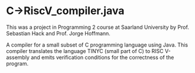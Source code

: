 # C->RiscV_compiler.java
This was a project in Programming 2 course at Saarland University by Prof. Sebastian Hack and Prof. Jorge Hoffmann.

A compiler for a small subset of C programming language using Java. This compiler translates the language TINYC (small part of C) to RISC V-assembly and emits verification conditions for the correctness of the program.

